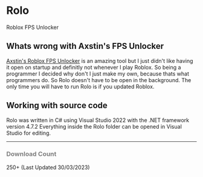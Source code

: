 <h1>Rolo</h1>
Roblox FPS Unlocker


<h2>Whats wrong with Axstin's FPS Unlocker</h2>
<a href="https://github.com/axstin/rbxfpsunlocker">Axstin's Roblox FPS Unlocker</a> is an amazing tool but I just didn't like having it open on startup and definitly not whenever I play Roblox. So being a programmer I decided why don't I just make my own, because thats what programmers do. So Rolo doesn't have to be open in the background. The only time you will have to run Rolo is if you updated Roblox.

<h2>Working with source code</h2>
Rolo was written in C# using Visual Studio 2022 with the .NET framework version 4.7.2
Everything inside the Rolo folder can be opened in Visual Studio for editing.

<hr>

<h3 style="color: grey;">Download Count</h3>
250+ (Last Updated 30/03/2023)